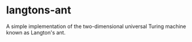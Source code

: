 # langtons-ant
 A simple implementation of the two-dimensional universal Turing machine known as Langton's ant. 
